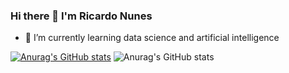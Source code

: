 ### Hi there 👋 I'm Ricardo Nunes

- 🌱 I’m currently learning data science and artificial intelligence

[![Anurag's GitHub stats](https://github-readme-stats.vercel.app/api?username=ricardonunes-la)](https://github.com/ricardonunes-la/github-readme-stats)
![Anurag's GitHub stats](https://github-readme-stats.vercel.app/api?username=anuraghazra&show_icons=true&theme=transparent)
